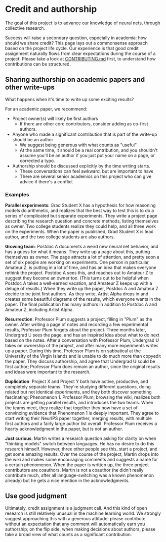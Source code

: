 # Credit and authorship

The goal of this project is to advance our knowledge of neural nets, through collective research.

Success will raise a secondary question, especially in academia: how should we share credit?
This page lays out a commonsense approach based on the project life cycle. Our experience is that
good credit assignment naturally flows from clear expectations during the course of a project.
Please take a look at [CONTRIBUTING.md](CONTRIBUTING.md) first, to understand how contributions can be structured.

## Sharing authorship on academic papers and other write-ups

What happens when it's time to write up some exciting results?

For an academic paper, we recommend:
* Project owner(s) will likely be first authors
  * If there are other core contributors, consider adding as co-first authors.
* Anyone who made a significant contribution that is part of the write-up should be an author
  * We suggest being generous with what counts as "useful"
  * At the same time, it should be a real contribution, and you shouldn't assume you'll be an author if you just put your name on a page, or corrected a typo.
* Authorship should be discussed explicitly by the time writing starts.
  * These conversations can feel awkward, but are important to have
  * There are several senior academics on this project who can give advice if there's a conflict

### Examples

**Parallel experiments**: Grad Student X has a hypothesis for how reasoning models do arithmetic, and realizes that the best way to test this
is to do a series of complicated but separate experiments. They write a project page describing the research question and concrete
methods, listing themselves as owner. Two college students realize they could help, and all three work on the experiments. When the
paper is published, Grad Student X is lead author, and the two college students are also authors.

**Growing team**: Postdoc A documents a weird new neural net behavior, and has a guess for what it means. They write up a
page about this, putting themselves as owner. The page attracts a lot of attention, and pretty soon a set of six people are working
on experiments. One person in particular, Amateur Z, is putting in a lot of time, and has an idea that makes everyone rethink the project.
Postdoc A sees this, and reaches out to Amateur Z to suggest they become an owner too. (This turns out to be helpful when Postdoc A takes
a well-earned vacation, and Amateur Z keeps up with a deluge of results.) When they write up the paper, Postdoc A and Amateur Z decide to
be joint first authors. As they write, Artist Alpha drops in and creates some beautiful diagrams of the results, which everyone wants in the paper.
The final publication has many authors in addition to Postdoc A and Amateur Z, including Artist Alpha.

**Resurrection**: Professor Plum suggests a project, filling in "Plum" as the owner. After writing a page of notes and recording a few experimental results,
Professor Plum forgets about the project. Three months later, Undergrad U sees the page, and has an inspired idea about what to do next based on the notes. After a
conversation with Professor Plum, Undergrad U takes on ownership of the project, and after many more experiments writes up a paper. During this time,
Professor Plum is on sabbatical at the University of the Virgin Islands and is unable to do much more than copyedit the paper. They discuss authorship, and agree
that Undergrad U sould be first author; Professor Plum does remain an author, since the original results and ideas were important to the research.

**Duplication**: Project X and Project Y both have active, productive, and completely separate teams. They're studying different questions, doing related but not identical
experiments, and they both discover something fascinating: Phenomenon 1. Professor Plum, browsing the wiki, realizes both projects are getting
parallel results, and introduces the two teams. When the teams meet, they realize that together they now have a set of convincing evidence
that Phenomenon 1 is deeply important. They agree to start writing their NeurIPS paper together, merging results, with multiple first authors and a fairly
large author list overall. Professor Plum receives a hearty acknowledgment in the paper, but is not an author.

**Just curious**: Martin writes a research question asking for clarity on when "thinking models" switch between languages. 
He has no desire to do this research himself. However, three other people see this, start a project, and get some amazing results. Over the course
of the project, Martin drops into the wiki and makes some encouraging comments and suggests a name for a certain phenomenon.
When the paper is written up, the three project contributors are coauthors. Martin is not a coauthor (he didn't really contribute much, after all
language-switching was a known phenomenon already) but he gets a nice mention in the acknowledgments.


 ## Use good judgment

 Ultimately, credit assignment is a judgment call. And this kind of open research is still relatively unusual in the machine learning world.
 We strongly suggest approaching this with a generous attitude: please contribute without an expectation that any comment will automatically earn 
 you authorship; on the flip side, when making decisions about authors, please take a broad view of what counts as a significant
 contribution.
